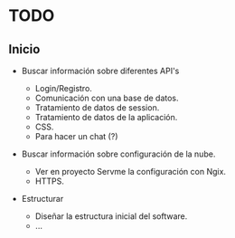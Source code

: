 # TODO

## Inicio
  - Buscar información sobre diferentes API's
    - Login/Registro.
    - Comunicación con una base de datos.
    - Tratamiento de datos de session.
    - Tratamiento de datos de la aplicación.
    - CSS.
    - Para hacer un chat (?)
  
  - Buscar información sobre configuración de la nube.
    - Ver en proyecto Servme la configuración con Ngix.
    - HTTPS.
  
  - Estructurar
    - Diseñar la estructura inicial del software.
    - ...
